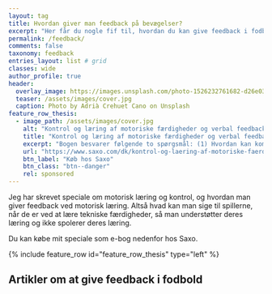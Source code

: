 ```yaml
---
layout: tag
title: Hvordan giver man feedback på bevægelser?
excerpt: "Her får du nogle fif til, hvordan du kan give feedback i fodbold til dine spillere, når de skal lære tekniske færdigheder."
permalink: /feedback/
comments: false
taxonomy: feedback
entries_layout: list # grid
classes: wide
author_profile: true
header:
  overlay_image: https://images.unsplash.com/photo-1526232761682-d26e03ac148e?ixlib=rb-1.2.1&ixid=eyJhcHBfaWQiOjEyMDd9&auto=format&fit=crop&w=1915&q=80
  teaser: /assets/images/cover.jpg
  caption: Photo by Adrià Crehuet Cano on Unsplash
feature_row_thesis:
  - image_path: /assets/images/cover.jpg
    alt: "Kontrol og læring af motoriske færdigheder og verbal feedback"
    title: "Kontrol og læring af motoriske færdigheder og verbal feedback"
    excerpt: "Bogen besvarer følgende to spørgsmål: (1) Hvordan kan komplicerede, hurtige færdigheder tænkes at være kontrolleret, og hvordan kan påvirkningen og læringen i dette kontrolsystem tænkes at foregå? (2) Hvordan kan underviseren verbalt give feedback på udøverens præstation af en kompliceret, hurtig færdighed for at skabe den bedst mulige motoriske læring hos udøveren?"
    url: "https://www.saxo.com/dk/kontrol-og-laering-af-motoriske-faerdigheder-og-verbal-feedback_lars-olesen_epub_9788743011378"
    btn_label: "Køb hos Saxo"
    btn_class: "btn--danger"
    rel: sponsored
---
```


Jeg har skrevet speciale om motorisk læring og kontrol, og hvordan man giver feedback ved motorisk læring. Altså hvad kan man sige til spillerne, når de er ved at lære tekniske færdigheder, så man understøtter deres læring og ikke spolerer deres læring.

Du kan købe mit speciale som e-bog nedenfor hos Saxo.

{% include feature_row id="feature_row_thesis" type="left" %}

## Artikler om at give feedback i fodbold
